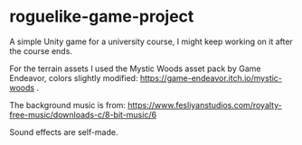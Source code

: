 # roguelike-game-project
A simple Unity game for a university course, I might keep working on it after the course ends.

For the terrain assets I used the Mystic Woods asset pack by Game Endeavor, colors slightly modified: https://game-endeavor.itch.io/mystic-woods .

The background music is from: https://www.fesliyanstudios.com/royalty-free-music/downloads-c/8-bit-music/6

Sound effects are self-made.
